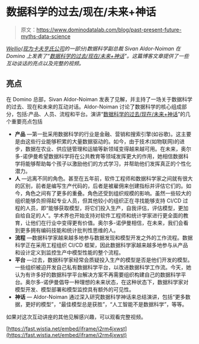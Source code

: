 # 数据科学的过去/现在/未来+神话

> 原文：<https://www.dominodatalab.com/blog/past-present-future-myths-data-science>

*[Wellio(现为](https://www.linkedin.com/in/sivan-aldor-noiman-297aa421/)[卡夫亨氏公司](https://www.kraftheinzcompany.com/)的一部分)数据科学副总裁 Sivan Aldor-Noiman 在 Domino 上发表了“[数据科学的过去/现在/未来+神话](https://www.eventbrite.com/e/the-pastpresentfuture-myths-of-data-science-tickets-47926306874)”。这篇博客文章提供了一些互动谈话的亮点以及完整的视频。*

## 亮点

在 Domino 总部，Sivan Aldor-Noiman 发表了见解，并主持了一场关于数据科学的过去、现在和未来的互动对话。Aldor-Noiman 讨论了数据科学的核心组成部分，包括:产品、人员、流程和平台。演讲“[数据科学的过去/现在/未来+神话](https://dominodatalab.wistia.com/medias/i2rm4jxwst)”的几个重要亮点包括

*   **产品** —第一批采用数据科学的行业是金融、营销和搜索引擎(如谷歌)。这主要是由这些行业能够积累的大量数据驱动的。如今，由于技术(如物联网)的进步，数据在农业、供应链管理和运输等新领域变得越来越可用。在未来，奥尔多-诺伊曼希望数据科学将在公共教育等领域发挥更大的作用，她相信数据科学将能够帮助每个孩子以激励他们的方式学习，并帮助他们发挥真正的个性化潜力。
*   **人** —远离不同的角色。甚至在五年前，软件工程师和数据科学家之间就有很大的区别，前者是编写生产代码的，后者是被雇佣来创建指标并评估它们的。如今，角色之间有了更多的重叠。角色还受到组织规模的影响。虽然一些较大的组织能够负担得起专业人员，但其他较小的组织正在寻找能够支持 CI/CD 过程的人员，即“能够获取模型，将它们投入生产，自我评估，评估模型，更加自给自足的人”。学术界也开始支持对软件工程师和统计学家进行更全面的教育，让他们在行业中变得更有价值。奥尔多-诺伊曼相信，在未来，我们会看到更多拥有编码技能和统计批判性思维的人。
*   **流程** —数据科学家越来越多地参与数据发现和模型开发之外的工作流程。数据科学正在采用工程组织 CI/CD 框架，因此数据科学家越来越多地参与从产品和设计定义到监控生产中模型性能的整个流程。
*   **平台** —过去，数据科学家经常会质疑投入生产的模型是否是他们开发的模型。一些组织被迫开发自己私有数据科学平台，以改进数据科学工作流。今天，她认为有许多好的数据科学平台解决方案不再需要组织构建自己的数据科学平台。奥尔多-诺伊曼倡导一种理想的未来状态，在这种状态下，数据科学家对模型开发、模型部署和模型监控具有额外的可见性。
*   **神话** — Aldor-Noiman 通过深入研究数据科学神话来总结演讲，包括“更多数据，更好的模型”，“最佳模型总是获胜”，“人工智能不是数据科学”，等等。

如果对这次互动讲座的其他见解感兴趣，可以观看完整视频。

[https://fast.wistia.net/embed/iframe/i2rm4jxwst](https://fast.wistia.net/embed/iframe/i2rm4jxwst)